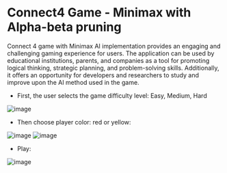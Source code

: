 # Connect4 Game - Minimax with Alpha-beta pruning

Connect 4 game with Minimax AI implementation provides an engaging and challenging gaming experience for users. The application can be used by educational institutions, parents, and companies as a tool for promoting logical thinking, strategic planning, and problem-solving skills. Additionally, it offers an opportunity for developers and researchers to study and improve upon the AI method used in the game.

- First, the user selects the game difficulty level: Easy, Medium, Hard

![image](https://github.com/mshenoda/connect4/assets/2038150/c69840b1-2a49-4776-b325-bd87ff57420e)


- Then choose player color: red or yellow:      
  
![image](https://github.com/mshenoda/connect4/assets/2038150/96255da1-c1c1-4e6d-9486-d7c9218756fc)
![image](https://github.com/mshenoda/connect4/assets/2038150/a33263b2-140a-449e-aede-9ede3da57033)


- Play:

![image](https://github.com/mshenoda/connect4/assets/2038150/5215275f-4a3b-452f-afcc-7d66d79488ef)
